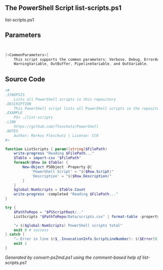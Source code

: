 ## The PowerShell Script **list-scripts.ps1**

list-scripts.ps1 


## Parameters
```powershell


[<CommonParameters>]
    This script supports the common parameters: Verbose, Debug, ErrorAction, ErrorVariable, WarningAction, 
    WarningVariable, OutBuffer, PipelineVariable, and OutVariable.
```

## Source Code
```powershell
<#
.SYNOPSIS
	Lists all PowerShell scripts in this repository
.DESCRIPTION
	This PowerShell script lists all PowerShell scripts in the repository (sorted alphabetically).
.EXAMPLE
	PS> ./list-scripts
.LINK
	https://github.com/fleschutz/PowerShell
.NOTES
	Author: Markus Fleschutz | License: CC0
#>

function ListScripts { param([string]$FilePath)
	write-progress "Reading $FilePath..."
	$Table = import-csv "$FilePath"
	foreach($Row in $Table) {
		New-Object PSObject -Property @{
			'PowerShell Script' = "$($Row.Script)"
			'Description' = "$($Row.Description)"
		}
	}
	$global:NumScripts = $Table.Count
	write-progress -completed "Reading $FilePath..."
}

try {
	$PathToRepo = "$PSScriptRoot/.."
	ListScripts "$PathToRepo/Data/scripts.csv" | format-table -property "PowerShell Script",Description

	"✔️ $($global:NumScripts) PowerShell scripts total"
	exit 0 # success
} catch {
	"⚠️ Error in line $($_.InvocationInfo.ScriptLineNumber): $($Error[0])"
	exit 1
}
```

*Generated by convert-ps2md.ps1 using the comment-based help of list-scripts.ps1*
